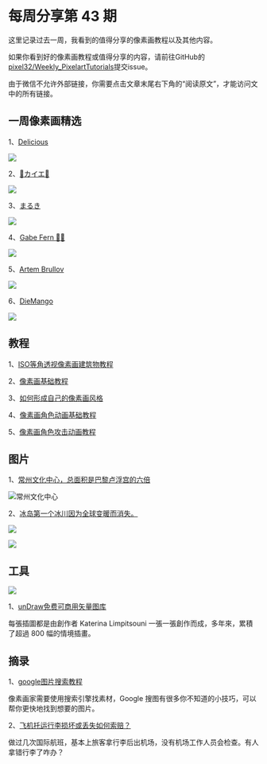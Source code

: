 # 每周分享第 43 期

这里记录过去一周，我看到的值得分享的像素画教程以及其他内容。

如果你看到好的像素画教程或值得分享的内容，请前往GitHub的[pixel32/Weekly_PixelartTutorials](https://github.com/pixel32/Weekly_PixelartTutorials "pixel32/Weekly_PixelartTutorials")提交issue。

由于微信不允许外部链接，你需要点击文章末尾右下角的“阅读原文”，才能访问文中的所有链接。

## 一周像素画精选

1、[Delicious](https://twitter.com/ZJdelicious "Delicious")

![](https://pbs.twimg.com/media/ECEdNjuUEAEQpiL?format=png&name=small)

2、[🌿カイエ🌿
](https://twitter.com/4_9_13 "カイエ")

![](https://pbs.twimg.com/media/ECQUjpcUIAEe05z?format=png&name=small)

3、[まるき
](patreon.com/lostalloy "まるき")

![](https://pbs.twimg.com/media/EB43afuW4AMPxa0?format=png&name=small)

4、[Gabe Fern 🛵💨
](gabefern.tumblr.com "Gabe Fern")

![](https://pbs.twimg.com/media/ECh2wKAXYAAofaP?format=png&name=small)

5、[Artem Brullov
](patreon.com/brullov_studios "Artem Brullov")

![](https://pbs.twimg.com/media/ECW6KUNW4AoeNxG?format=png&name=small)

6、[DieMango
](patreon.com/user?u=9841026 "DieMango")

![](https://pbs.twimg.com/media/ECDJ5gcXUAECvn4?format=png&name=small)


## 教程
1、[ISO等角透视像素画建筑物教程](https://mp.weixin.qq.com/s/o3JmKs4AoZ_QceimcGpjWg "ISO等角透视像素画建筑物教程")

2、[像素画基础教程](https://mp.weixin.qq.com/s/5-hRKflzsF_-oE18Zq8i5A "像素画基础教程")

3、[如何形成自己的像素画风格](https://mp.weixin.qq.com/s/0sOhWcCqPAlRbh6GW4e_7A "如何形成自己的像素画风格")

4、[像素画角色动画基础教程](https://mp.weixin.qq.com/s/h91lj0EQzftsqh3zOCxbPg "像素画角色动画基础教程")

5、[像素画角色攻击动画教程](https://mp.weixin.qq.com/s/mz6kT9Y775F4B51j80mNZg "像素画角色攻击动画教程")


## 图片
1、[常州文化中心，总面积是巴黎卢浮宫的六倍](https://abduzeedo.com/colossal-construction-upcoming-culture-center-changzhou-china "常州文化中心，总面积是巴黎卢浮宫的六倍") 

![常州文化中心](https://mir-s3-cdn-cf.behance.net/project_modules/2800_opt_1/06405283602475.5d4184474a116.jpg)

2、[冰岛第一个冰川因为全球变暖而消失。](https://phys.org/news/2019-08-iceland-commemorates-glacier-lost-climate.html "冰岛第一个冰川因为全球变暖而消失。")

![](https://3c1703fe8d.site.internapcdn.net/newman/csz/news/800/2019/1-thisnasahand.jpg)

![](https://3c1703fe8d.site.internapcdn.net/newman/csz/news/800/2019/1-theokjokullg.jpg)


## 工具

![](https://1.bp.blogspot.com/-kmBg9-_RPP8/XVTOW0Eu2lI/AAAAAAAGq4I/xxIatK12iEoNJ8LjkDXm19221nGgJZYRACEwYBhgL/s400/undraw_blank_canvas_3rbb.png)

1、[unDraw免费可商用矢量图库](https://undraw.co/illustrations "unDraw免费可商用矢量图库")

每張插圖都是由創作者 Katerina Limpitsouni 一張一張創作而成，多年來，累積了超過 800 幅的情境插畫。

## 摘录

1、[google图片搜索教程](http://www.geekpark.net/news/245909 "google图片搜索教程")

像素画家需要使用搜索引擎找素材，Google 搜图有很多你不知道的小技巧，可以帮你更快地找到想要的图片。

2、[飞机托运行李损坏或丢失如何索赔？](https://lifehacker.com/how-to-file-a-claim-if-your-luggage-is-damaged-after-a-1837366918 "飞机托运行李损坏或丢失如何索赔？")

做过几次国际航班，基本上旅客拿行李后出机场，没有机场工作人员会检查。有人拿错行李了咋办？
